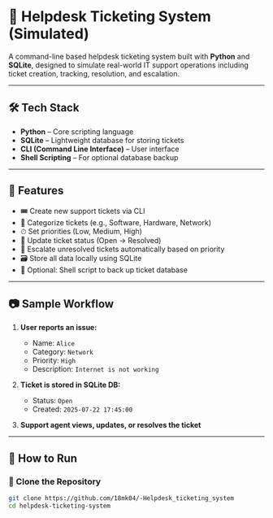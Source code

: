 # 🎫 Helpdesk Ticketing System (Simulated)

A command-line based helpdesk ticketing system built with **Python** and **SQLite**, designed to simulate real-world IT support operations including ticket creation, tracking, resolution, and escalation.

---

## 🛠 Tech Stack

- **Python** – Core scripting language
- **SQLite** – Lightweight database for storing tickets
- **CLI (Command Line Interface)** – User interface
- **Shell Scripting** – For optional database backup

---

## 📌 Features

- 🎟 Create new support tickets via CLI
- 📂 Categorize tickets (e.g., Software, Hardware, Network)
- ⏱ Set priorities (Low, Medium, High)
- 🔄 Update ticket status (Open → Resolved)
- 🚨 Escalate unresolved tickets automatically based on priority
- 🗃 Store all data locally using SQLite
- 💾 Optional: Shell script to back up ticket database

---

## 📷 Sample Workflow

1. **User reports an issue:**
   - Name: `Alice`
   - Category: `Network`
   - Priority: `High`
   - Description: `Internet is not working`

2. **Ticket is stored in SQLite DB:**
   - Status: `Open`
   - Created: `2025-07-22 17:45:00`

3. **Support agent views, updates, or resolves the ticket**

---

## 🚀 How to Run

### 🔹 Clone the Repository

```bash
git clone https://github.com/18mk04/-Helpdesk_ticketing_system
cd helpdesk-ticketing-system
